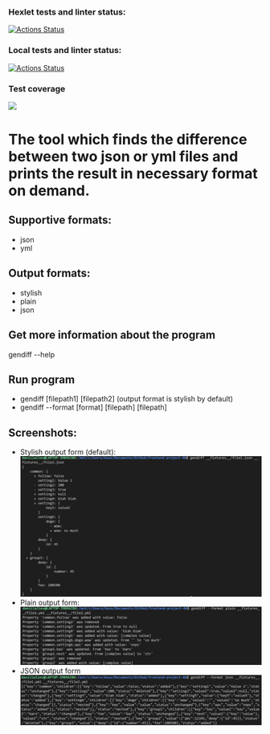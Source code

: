### Hexlet tests and linter status:

[![Actions Status](https://github.com/DaniilAliev/frontend-project-46/workflows/hexlet-check/badge.svg)](https://github.com/DaniilAliev/frontend-project-46/actions)

### Local tests and linter status:

[![Actions Status](https://github.com/DaniilAliev/frontend-project-46/workflows/.github/workflows/main.yml/badge.svg)](https://github.com/DaniilAliev/frontend-project-46/actions)

### Test coverage

<a href="https://codeclimate.com/github/DaniilAliev/frontend-project-46/test_coverage"><img src="https://api.codeclimate.com/v1/badges/043f2dee95189c3cf859/test_coverage" /></a>

# The tool which finds the difference between two json or yml files and prints the result in necessary format on demand.

## Supportive formats:

- json
- yml

## Output formats:

- stylish
- plain
- json

## Get more information about the program

gendiff --help

## Run program

- gendiff [filepath1] [filepath2] (output format is stylish by default)
- gendiff --format [format] [filepath] [filepath]

## Screenshots:
- Stylish output form (default):
![Stylish output form (default)](/pictures/json%20stylish.jpg)
- Plain output form:
![Plain output form](/pictures/yml%20plain.jpg)
- JSON output form
![JSON output form](/pictures/yml%20json.jpg)
